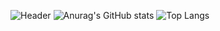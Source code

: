 ![Header](https://capsule-render.vercel.app/api?type=Waving&color=timeGradient&height=200&animation=fadeIn&section=header&text=Bnq%20Dzj&fontSize=70)
![Anurag's GitHub stats](https://github-readme-stats.vercel.app/api?username=bnqdzj&show_icons=true&count_private=true)
![Top Langs](https://github-readme-stats.vercel.app/api/top-langs/?username=bnqdzj&layout=compact)
